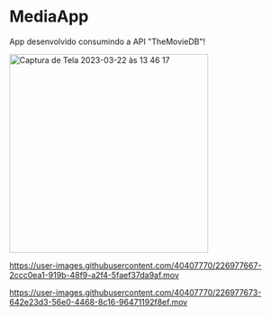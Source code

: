 # MediaApp

App desenvolvido consumindo a API "TheMovieDB"!

<img width="353" alt="Captura de Tela 2023-03-22 às 13 46 17" src="https://user-images.githubusercontent.com/40407770/226977664-62c4498b-ec3f-46ad-8d0e-f1c56402a04c.png">


https://user-images.githubusercontent.com/40407770/226977667-2ccc0ea1-919b-48f9-a2f4-5faef37da9af.mov



https://user-images.githubusercontent.com/40407770/226977673-642e23d3-56e0-4468-8c16-96471192f8ef.mov

